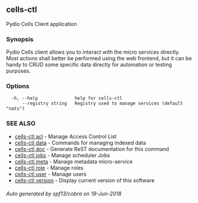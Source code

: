## cells-ctl

Pydio Cells Client application

### Synopsis


Pydio Cells client allows you to interact with the micro services directly. 
Most actions shall better be performed using the web frontend, but it can be handy to CRUD some specific data directly for automation or testing purposes.


### Options

```
  -h, --help              help for cells-ctl
      --registry string   Registry used to manage services (default "nats")
```

### SEE ALSO

* [cells-ctl acl](cells-ctl-acl)	 - Manage Access Control List
* [cells-ctl data](cells-ctl-data)	 - Commands for managing indexed data
* [cells-ctl doc](cells-ctl-doc)	 - Generate ReST documentation for this command
* [cells-ctl jobs](cells-ctl-jobs)	 - Manage scheduler Jobs
* [cells-ctl meta](cells-ctl-meta)	 - Manage metadata micro-service
* [cells-ctl role](cells-ctl-role)	 - Manage roles
* [cells-ctl user](cells-ctl-user)	 - Manage users
* [cells-ctl version](cells-ctl-version)	 - Display current version of this software

###### Auto generated by spf13/cobra on 19-Jun-2018
